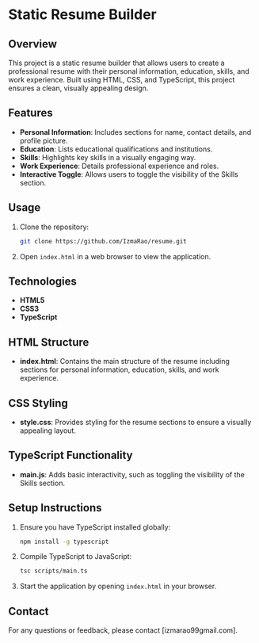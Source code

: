 # Static Resume Builder

## Overview
This project is a static resume builder that allows users to create a professional resume with their personal information, education, skills, and work experience. Built using HTML, CSS, and TypeScript, this project ensures a clean, visually appealing design.

## Features
- **Personal Information**: Includes sections for name, contact details, and profile picture.
- **Education**: Lists educational qualifications and institutions.
- **Skills**: Highlights key skills in a visually engaging way.
- **Work Experience**: Details professional experience and roles.
- **Interactive Toggle**: Allows users to toggle the visibility of the Skills section.

## Usage
1. Clone the repository:
    ```sh
    git clone https://github.com/IzmaRao/resume.git
    ```

2. Open `index.html` in a web browser to view the application.

## Technologies
- **HTML5**
- **CSS3**
- **TypeScript**






## HTML Structure
- **index.html**: Contains the main structure of the resume including sections for personal information, education, skills, and work experience.

## CSS Styling
- **style.css**: Provides styling for the resume sections to ensure a visually appealing layout.

## TypeScript Functionality
- **main.js**: Adds basic interactivity, such as toggling the visibility of the Skills section.

## Setup Instructions
1. Ensure you have TypeScript installed globally:
    ```sh
    npm install -g typescript
    ```
2. Compile TypeScript to JavaScript:
    ```sh
    tsc scripts/main.ts
    ```
3. Start the application by opening `index.html` in your browser.

## Contact
For any questions or feedback, please contact [izmarao99gmail.com].

